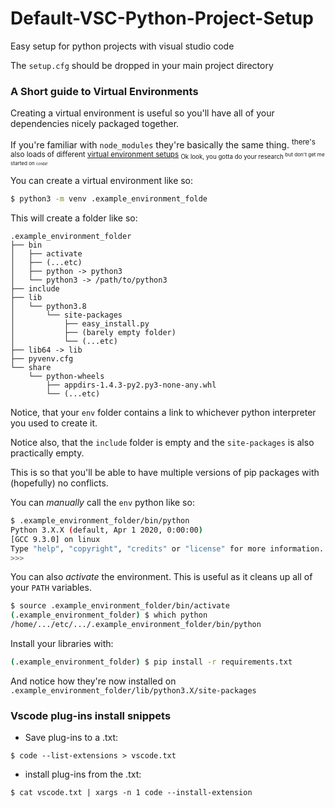 # Default-VSC-Python-Project-Setup

Easy setup for python projects with visual studio code

The `setup.cfg` should be dropped in your main project directory

### A Short guide to Virtual Environments

Creating a virtual environment is useful so you'll have all of your 
dependencies nicely packaged together.

If you're familiar with `node_modules` they're basically the same thing.
<sup>there's also loads of different [virtual environment setups](https://stackoverflow.com/a/41573588)
<sub>Ok look, you gotta do your research <sup>but don't get me started on <sub><sup>conda!</sup></sub>
</sup>
</sub>
</sup>

You can create a virtual environment like so:

``` bash 
$ python3 -m venv .example_environment_folde
``` 

This will create a folder like so:

```
.example_environment_folder
├── bin
│   ├── activate
│   ├── (...etc)
│   ├── python -> python3
│   └── python3 -> /path/to/python3
├── include
├── lib
│   └── python3.8
│       └── site-packages
│           ├── easy_install.py
│           ├── (barely empty folder)
│           └── (...etc)
├── lib64 -> lib
├── pyvenv.cfg
└── share
    └── python-wheels
        ├── appdirs-1.4.3-py2.py3-none-any.whl
        └── (...etc)
``` 

Notice, that your `env` folder contains a link to whichever python interpreter
you used to create it.

Notice also, that the `include` folder is empty and the `site-packages` is also
practically empty.

This is so that you'll be able to have multiple versions of pip packages with
(hopefully) no conflicts.

You can _manually_ call the `env` python like so:

```bash
$ .example_environment_folder/bin/python
Python 3.X.X (default, Apr 1 2020, 0:00:00) 
[GCC 9.3.0] on linux
Type "help", "copyright", "credits" or "license" for more information.
>>> 
```

You can also _activate_ the environment.
This is useful as it cleans up all of your `PATH` variables.

```bash
$ source .example_environment_folder/bin/activate
(.example_environment_folder) $ which python
/home/.../etc/.../.example_environment_folder/bin/python
```

Install your libraries with: 

```bash 
(.example_environment_folder) $ pip install -r requirements.txt
``` 

And notice how they're now installed on `.example_environment_folder/lib/python3.X/site-packages`

### Vscode plug-ins install snippets

* Save plug-ins to a .txt:

``` 
$ code --list-extensions > vscode.txt
```

* install plug-ins from the .txt:

``` 
$ cat vscode.txt | xargs -n 1 code --install-extension
```
